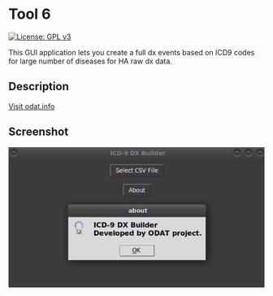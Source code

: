 # Tool 6

[![License: GPL v3](https://img.shields.io/badge/License-GPLv3-blue.svg)](https://www.gnu.org/licenses/gpl-3.0)

This GUI application lets you create a full dx events based on ICD9 codes for large number of diseases for HA raw dx data.

## Description

[Visit odat.info](https://odat.info)

## Screenshot

![Application Screenshot](screen.png)
